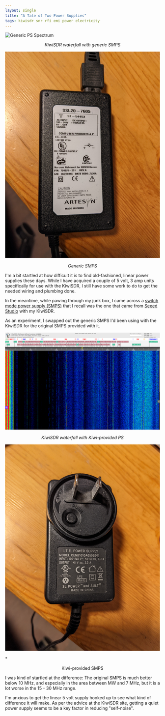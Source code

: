 ```yaml
---
layout: single
title: "A Tale of Two Power Supplies"
tags: kiwisdr snr rfi emi power electricity
---
```


![Generic PS Spectrum](/assets/img/Site-2022-02-20-14.24.52-NoNamePS.png "Generic PS Spectrum")

*<center>KiwiSDR waterfall with generic SMPS</center>*

![Generic PS](/assets/img/NoNamePS.jpg "Generic PS")

*<center>Generic SMPS</center>*

I'm a bit startled at how difficult it is to find old-fashioned,
linear power supplies these days. While I have acquired a couple of 5
volt, 3 amp units specifically for use with the KiwiSDR, I still have
some work to do to get the needed wiring and plumbing done.

In the meantime, while pawing through my junk box, I came across a
[switch mode power supply
(SMPS)](https://en.wikipedia.org/wiki/Switched-mode_power_supply) that
I recall was the one that came from [Seeed
Studio](https://www.seeedstudio.com/) with my KiwiSDR.

As an experiment, I swapped out the generic SMPS I'd been using with
the KiwiSDR for the original SMPS provided with it.

![Kiwi PS Spectrum](/assets/img/Site-2022-02-20-14.55.56-KiwiPS.png "PS provided with KiwiSDR Spectrum")

*<center>KiwiSDR waterfall with Kiwi-provided PS</center>*

![Kiwi PS](/assets/img/KiwiOrigPS.jpg "PS provided with KiwiSDR")

*<center>Kiwi-provided SMPS</center>

I was kind of startled at the difference: The original SMPS is much
better below 10 MHz, and especially in the area between MW and 7 MHz,
but it is a lot worse in the 15 - 30 MHz range.

I'm anxious to get the linear 5 volt supply hooked up to see what kind
of difference it will make. As per the advice at the KiwiSDR site,
getting a quiet power supply seems to be a key factor in reducing
"self-noise".


